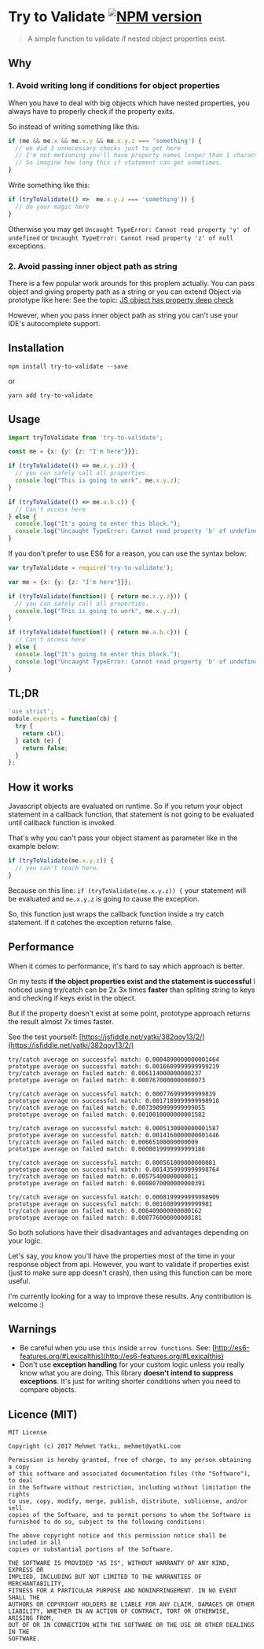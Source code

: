 # Try to Validate [![NPM version](https://badge.fury.io/js/try-to-validate.svg)](https://www.npmjs.com/package/try-to-validate)
> A simple function to validate if nested object properties exist.

## Why

### 1. Avoid writing long if conditions for object properties
When you have to deal with big objects which have nested properties, you always have to properly check if the property exits.

So instead of writing something like this:

```javascript
if (me && me.x && me.x.y && me.x.y.z === 'something') {
  // we did 3 unnecessary checks just to get here
  // I'm not metioning you'll have property names longer than 1 character.
  // So imagine how long this if statement can get sometimes.
}
```

Write something like this:

```javascript
if (tryToValidate(() =>  me.x.y.z === 'something')) {
  // do your magic here
}
```

Otherwise you may get `Uncaught TypeError: Cannot read property 'y' of undefined` or `Uncaught TypeError: Cannot read property 'z' of null` exceptions.

### 2. Avoid passing inner object path as string

There is a few popular work arounds for this proplem actually. You can pass object and giving property path as a string or you can extend Object via prototype like here: 
See the topic: [JS object has property deep check](https://stackoverflow.com/questions/33444711/js-object-has-property-deep-check/33445095#33445095) 

However, when you pass inner object path as string you can't use your IDE's autocomplete support. 

## Installation

```
npm install try-to-validate --save
```

or

```
yarn add try-to-validate
```

## Usage
```javascript
import tryToValidate from 'try-to-validate';

const me = {x: {y: {z: "I'm here"}}};

if (tryToValidate(() => me.x.y.z)) {
  // you can safely call all properties.
  console.log("This is going to work", me.x.y.z);
}

if (tryToValidate(() => me.a.b.c)) {
  // Can't access here
} else {
  console.log("It's going to enter this block.");
  console.log("Uncaught TypeError: Cannot read property 'b' of undefined");
}
```

If you don't prefer to use ES6 for a reason, you can use the syntax below:

```javascript
var tryToValidate = require('try-to-validate');

var me = {x: {y: {z: "I'm here"}}};

if (tryToValidate(function() { return me.x.y.z})) {
  // you can safely call all properties.
  console.log("This is going to work", me.x.y.z);
}

if (tryToValidate(function() { return me.a.b.c})) {
  // Can't access here
} else {
  console.log("It's going to enter this block.");
  console.log("Uncaught TypeError: Cannot read property 'b' of undefined");
}
```

## TL;DR

```javascript
'use strict';
module.exports = function(cb) {
  try {
    return cb();
  } catch (e) {
    return false;
  }
};
```

## How it works

Javascript objects are evaluated on runtime. So if you return your object statement in a callback function, that statement is not going to be evaluated until callback function is invoked.

That's why you can't pass your object stament as parameter like in the example below:

```javascript
if (tryToValidate(me.x.y.z)) {
  // you can't reach here.
}
```

Because on this line: `if (tryToValidate(me.x.y.z)) {` your statement will be evaluated and `me.x.y.z` is going to cause the exception.

So, this function just wraps the callback function inside a try catch statement. If it catches the exception returns false.

## Performance

When it comes to performance, it's hard to say which approach is better. 

On my tests **if the object properties exist and the statement is successful** I noticed using try/catch can be 2x 3x times **faster** than spliting string to keys and checking if keys exist in the object.

But if the property doesn't exist at some point, prototype approach returns the result almost 7x times faster.

See the test yourself: [https://jsfiddle.net/yatki/382qoy13/2/](https://jsfiddle.net/yatki/382qoy13/2/) 

```
try/catch average on successful match: 0.0004890000000001464
prototype average on successful match: 0.0016609999999999219
try/catch average on failed match: 0.006114000000000237
prototype average on failed match: 0.0007670000000000073

try/catch average on successful match: 0.000776999999999839
prototype average on successful match: 0.0017189999999998918
try/catch average on failed match: 0.0073909999999999055
prototype average on failed match: 0.0010010000000001582

try/catch average on successful match: 0.0005130000000001587
prototype average on successful match: 0.0014160000000001446
try/catch average on failed match: 0.00665100000000009
prototype average on failed match: 0.0008019999999999186

try/catch average on successful match: 0.000561000000000081
prototype average on successful match: 0.0014359999999998764
try/catch average on failed match: 0.00575400000000011
prototype average on failed match: 0.0008070000000000391

try/catch average on successful match: 0.0008199999999998909
prototype average on successful match: 0.00160899999999981
try/catch average on failed match: 0.006409000000000162
prototype average on failed match: 0.000776000000000181
```

So both solutions have their disadvantages and advantages depending on your logic. 

Let's say, you know you'll have the properties most of the time in your response object from api. 
However, you want to validate if properties exist (just to make sure app doesn't crash), then using this function can be more useful. 

I'm currently looking for a way to improve these results. Any contribution is welcome :) 

## Warnings 

- Be careful when you use `this` inside `arrow functions`. See: [http://es6-features.org/#Lexicalthis](http://es6-features.org/#Lexicalthis)
- Don't use **exception handling** for your custom logic unless you really know what you are doing. 
This library **doesn't intend to suppress exceptions**. 
It's just for writing shorter conditions when you need to compare objects.
 
## Licence (MIT)

```
MIT License

Copyright (c) 2017 Mehmet Yatkı, mehmet@yatki.com

Permission is hereby granted, free of charge, to any person obtaining a copy
of this software and associated documentation files (the "Software"), to deal
in the Software without restriction, including without limitation the rights
to use, copy, modify, merge, publish, distribute, sublicense, and/or sell
copies of the Software, and to permit persons to whom the Software is
furnished to do so, subject to the following conditions:

The above copyright notice and this permission notice shall be included in all
copies or substantial portions of the Software.

THE SOFTWARE IS PROVIDED "AS IS", WITHOUT WARRANTY OF ANY KIND, EXPRESS OR
IMPLIED, INCLUDING BUT NOT LIMITED TO THE WARRANTIES OF MERCHANTABILITY,
FITNESS FOR A PARTICULAR PURPOSE AND NONINFRINGEMENT. IN NO EVENT SHALL THE
AUTHORS OR COPYRIGHT HOLDERS BE LIABLE FOR ANY CLAIM, DAMAGES OR OTHER
LIABILITY, WHETHER IN AN ACTION OF CONTRACT, TORT OR OTHERWISE, ARISING FROM,
OUT OF OR IN CONNECTION WITH THE SOFTWARE OR THE USE OR OTHER DEALINGS IN THE
SOFTWARE.
```
